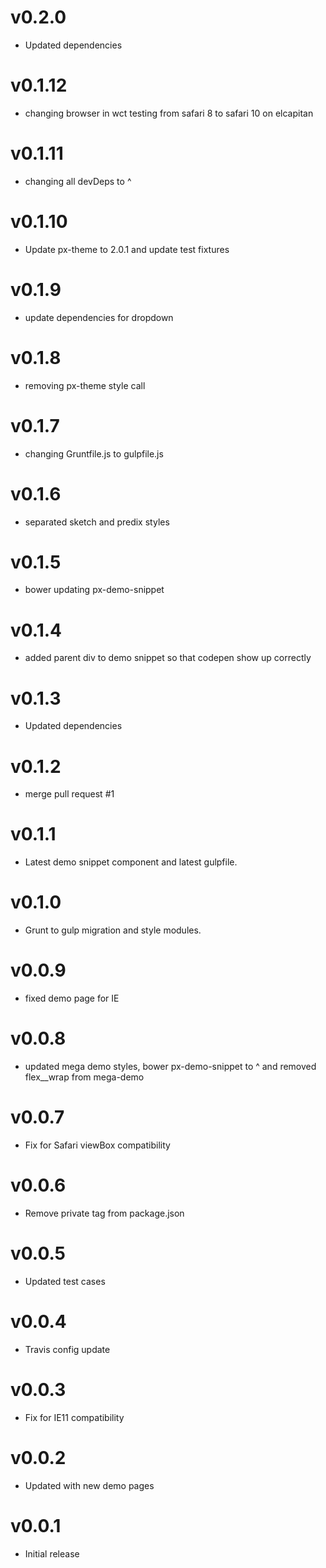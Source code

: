 v0.2.0
==================
* Updated dependencies

v0.1.12
==================
* changing browser in wct testing from safari 8 to safari 10 on elcapitan

v0.1.11
==================
* changing all devDeps to ^

v0.1.10
==================
* Update px-theme to 2.0.1 and update test fixtures

v0.1.9
==================
* update dependencies for dropdown

v0.1.8
==================
* removing px-theme style call


v0.1.7
==================
* changing Gruntfile.js to gulpfile.js

v0.1.6
==================
* separated sketch and predix styles

v0.1.5
==================
* bower updating px-demo-snippet

v0.1.4
==================
* added parent div to demo snippet so that codepen show up correctly

v0.1.3
==================
* Updated dependencies

v0.1.2
==================
* merge pull request #1

v0.1.1
==================
* Latest demo snippet component and latest gulpfile.

v0.1.0
==================
* Grunt to gulp migration and style modules.

v0.0.9
==================
* fixed demo page for IE

v0.0.8
==================
* updated mega demo styles, bower px-demo-snippet to ^ and removed flex__wrap from mega-demo

v0.0.7
==================
* Fix for Safari viewBox compatibility

v0.0.6
==================
* Remove private tag from package.json

v0.0.5
==================
* Updated test cases

v0.0.4
==================
* Travis config update

v0.0.3
==================
* Fix for IE11 compatibility

v0.0.2
==================
* Updated with new demo pages

v0.0.1
==================
* Initial release
